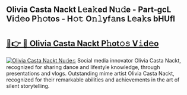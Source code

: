 ## Olivia Casta Nackt L𝚎a𝚔ed N𝚞𝚍e - Part-gcL Vi𝚍𝚎o P𝚑𝚘tos - H𝚘𝚝 O𝚗𝚕yf𝚊ns L𝚎a𝚔s bHUfI

# <h2><a href="http://kf5evrs.oniu.top/?m=Olivia+Casta+Nackt">🔗👉 🔴 Olivia Casta Nackt P𝚑ot𝚘𝚜 V𝚒d𝚎o</a></h2>

[![Olivia Casta Nackt Nu𝚍e𝚜](https://i.imgur.com/0qMVB7G.gif)](http://kf5evrs.oniu.top/?m=Olivia+Casta+Nackt)
Social media innovator Olivia Casta Nackt, recognized for sharing dance and lifestyle knowledge, through presentations and vlogs. Outstanding mime artist Olivia Casta Nackt, recognized for their remarkable abilities and achievements in the art of silent storytelling.  

